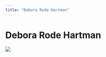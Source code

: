 ```yaml
---
title: "Debora Rode Hartman"
---
```


# Debora Rode Hartman

![][1]

 [1]: /files/images/debbie-tpc.jpg